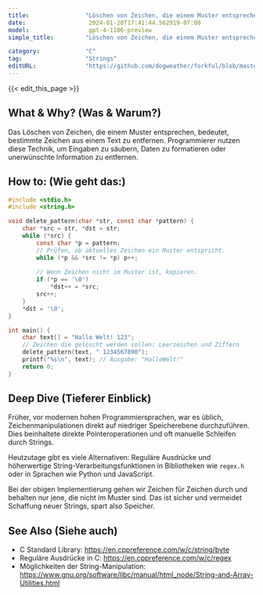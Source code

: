 ```yaml
---
title:                "Löschen von Zeichen, die einem Muster entsprechen"
date:                  2024-01-20T17:41:44.562919-07:00
model:                 gpt-4-1106-preview
simple_title:         "Löschen von Zeichen, die einem Muster entsprechen"

category:             "C"
tag:                  "Strings"
editURL:              "https://github.com/dogweather/forkful/blob/master/content/de/c/deleting-characters-matching-a-pattern.md"
---
```


{{< edit_this_page >}}

## What & Why? (Was & Warum?)
Das Löschen von Zeichen, die einem Muster entsprechen, bedeutet, bestimmte Zeichen aus einem Text zu entfernen. Programmierer nutzen diese Technik, um Eingaben zu säubern, Daten zu formatieren oder unerwünschte Information zu entfernen.

## How to: (Wie geht das:)
```C
#include <stdio.h>
#include <string.h>

void delete_pattern(char *str, const char *pattern) {
    char *src = str, *dst = str;
    while (*src) {
        const char *p = pattern;
        // Prüfen, ob aktuelles Zeichen ein Muster entspricht.
        while (*p && *src != *p) p++;
        
        // Wenn Zeichen nicht im Muster ist, kopieren.
        if (*p == '\0')
            *dst++ = *src;
        src++;
    }
    *dst = '\0';
}

int main() {
    char text[] = "Hallo Welt! 123";
    // Zeichen die gelöscht werden sollen: Leerzeichen und Ziffern
    delete_pattern(text, " 1234567890");
    printf("%s\n", text); // Ausgabe: "HalloWelt!"
    return 0;
}
```

## Deep Dive (Tieferer Einblick)
Früher, vor modernen hohen Programmiersprachen, war es üblich, Zeichenmanipulationen direkt auf niedriger Speicherebene durchzuführen. Dies beinhaltete direkte Pointeroperationen und oft manuelle Schleifen durch Strings.

Heutzutage gibt es viele Alternativen: Reguläre Ausdrücke und höherwertige String-Verarbeitungsfunktionen in Bibliotheken wie `regex.h` oder in Sprachen wie Python und JavaScript. 

Bei der obigen Implementierung gehen wir Zeichen für Zeichen durch und behalten nur jene, die nicht im Muster sind. Das ist sicher und vermeidet Schaffung neuer Strings, spart also Speicher.

## See Also (Siehe auch)
- C Standard Library: https://en.cppreference.com/w/c/string/byte
- Reguläre Ausdrücke in C: https://en.cppreference.com/w/c/regex
- Möglichkeiten der String-Manipulation: https://www.gnu.org/software/libc/manual/html_node/String-and-Array-Utilities.html
